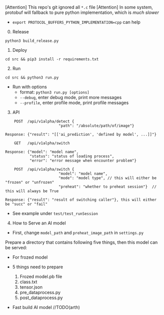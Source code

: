 [Attention] This repo's git ignored all `*.c` file
[Attention] In some system, protobuf will fallback to pure python implementation, which is *much slower*
* `export PROTOCOL_BUFFERS_PYTHON_IMPLEMENTATION=cpp` can help

0. Release

`python3 build_release.py`

1. Deploy

`cd src && pip3 install -r requirements.txt`

2. Run 

```
cd src && python3 run.py
```

* Run with options
  * format: `python3 run.py [options]`
  * `--debug`, enter debug mode, print more messages
  * `--profile`, enter profile mode, print profile messages



3. API

```
    POST  /api/v1alpha/detect {
                        "path": "/absolute/path/of/image"}

Response: {"result": "[['ai_prediction', 'defined by model', ...]]"}
```

```
    GET   /api/v1alpha/switch

Response: {"model": "model name", 
           "status": "status of loading process",
           "error": "error message when encounter problem"}
```

```
    POST  /api/v1alpha/switch {
                        "model": "model name", 
                        "mode": "model type", // this will either be "frozen" or "unfrozen"
                        "preheat": "whether to preheat session"}  // this will always be True

Response: {"result": "result of switching caller"}, this will either be "succ" or "fail"
```

* See example under `test/test_runSession`


4. How to Serve an AI model

* First, change `model_path` and `preheat_image_path` in `settings.py`

Prepare a directory that contains following five things, then this model can be served:

* For frozed model

* 5 things need to prepare
  1. Frozed model.pb file
  2. class.txt
  3. tensor.json
  4. pre_dataprocess.py
  5. post_dataprocess.py


* Fast build AI model
  //TODO(arth)
